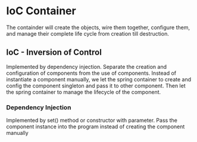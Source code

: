 
# IoC Container

The containder will create the objects, wire them together, configure them, and manage their complete life cycle from creation till destruction.

## IoC - Inversion of Control

Implemented by dependency injection.
Separate the creation and configuration of components from the use of components.
Instead of instantiate a component manually, we let the spring container to create and config the component singleton and pass it to other component. Then let the spring container to manage the lifecycle of the component.

### Dependency Injection
Implemented by set() method or constructor with parameter.
Pass the component instance into the program instead of creating the component manually

